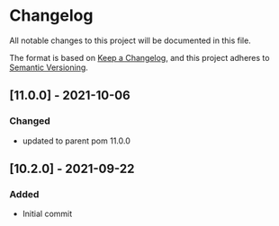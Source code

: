 # Changelog
All notable changes to this project will be documented in this file.

The format is based on [Keep a Changelog](https://keepachangelog.com/en/1.0.0/),
and this project adheres to [Semantic Versioning](https://semver.org/spec/v2.0.0.html).

## [11.0.0] - 2021-10-06
### Changed
- updated to parent pom 11.0.0

## [10.2.0] - 2021-09-22
### Added
- Initial commit